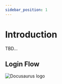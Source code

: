```yaml
---
sidebar_position: 1
---
```


# Introduction

TBD...

## Login Flow

![Docusaurus logo](/img/docs/identity/login-flow.png)

